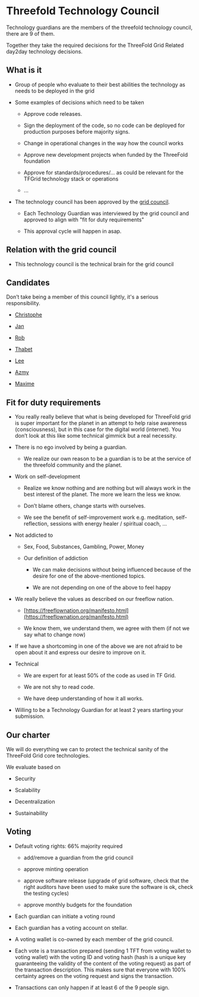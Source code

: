 # Threefold Technology Council

Technology guardians are the members of the threefold technology council, there are 9 of them.

Together they take the required decisions for the ThreeFold Grid Related day2day technology decisions.

## What is it

* Group of people who evaluate to their best abilities the technology as needs to be deployed in the grid

* Some examples of decisions which need to be taken

    * Approve code releases.

    * Sign the deployment of the code, so no code can be deployed for production purposes before majority signs.

    * Change in operational changes in the way how the council works

    * Approve new development projects when funded by the ThreeFold foundation

    * Approve for standards/procedures/… as could be relevant for the TFGrid technology stack or operations

    * ...

* The technology council has been approved by the [grid council](https://docs.google.com/document/d/14wRroPcgRBFhmwP_93CMJUK0dYv2UqEOHpZKjeqYeDE/edit#).

    * Each Technology Guardian was interviewed by the grid council and approved to align with 
"fit for duty requirements"

    * This approval cycle will happen in asap.

## Relation with the grid council

* This technology council is the technical brain for the grid council

## Candidates 

Don’t take being a member of this council lightly, it's a serious responsibility.

* [Christophe](christophe_dcmp.md)

* [Jan](jan_de_landtsheer.md)

* [Rob](rob_van_mieghem.md)

* [Thabet](ahmed_thabet.md)

* [Lee](lee_smet.md)

* [Azmy](muhammed_azmy.md)

* [Maxime](maxime_daniel.md)


## Fit for duty requirements

* You really really believe that what is being developed for ThreeFold grid is super important for the planet in an attempt to help raise awareness (consciousness), but in this case for the digital world (internet). You don’t look at this like some technical gimmick but a real necessity.

* There is no ego involved by being a guardian.

    * We realize our own reason to be a guardian is to be at the service of the threefold community and the planet.

* Work on self-development

    * Realize we know nothing and are nothing but will always work in the best interest of the planet. The more we learn the less we know. 

    * Don’t blame others, change starts with ourselves.

    * We see the benefit of self-improvement work e.g. meditation, self-reflection, sessions with energy healer / spiritual coach, …

* Not addicted to 

    * Sex, Food, Substances, Gambling, Power, Money

    * Our definition of addiction

        * We can make decisions without being influenced because of the desire for one of the above-mentioned topics.

        * We are not depending on one of the above to feel happy

* We really believe the values as described on our freeflow nation.

    * [https://freeflownation.org/manifesto.html](https://freeflownation.org/manifesto.html)

    * We know them, we understand them, we agree with them 
(if not we say what to change now)

* If we have a shortcoming in one of the above we are not afraid to be open about it and express our desire to improve on it.

* Technical

    * We are expert for at least 50% of the code as used in TF Grid.

    * We are not shy to read code.

    * We have deep understanding of how it all works.

* Willing to be a Technology Guardian for at least 2 years starting your submission.

## Our charter

We will do everything we can to protect the technical sanity of the ThreeFold Grid core technologies.

We evaluate based on

* Security

* Scalability

* Decentralization

* Sustainability


## Voting

* Default voting rights: 66% majority required

    * add/remove a guardian from the grid council

    * approve minting operation

    * approve software release (upgrade of grid software, check that the right auditors have been used to make sure the software is ok, check the testing cycles)

    * approve monthly budgets for the foundation

* Each guardian can initiate a voting round

* Each guardian has a voting account on stellar.

* A voting wallet is co-owned by each member of the grid council.

* Each vote is a transaction prepared (sending 1 TFT from voting wallet to voting wallet) with the voting ID and voting hash (hash is a unique key guaranteeing the validity of the content of the voting request) as part of the transaction description. This makes sure that everyone with 100% certainty agrees on the voting request and signs the transaction.

* Transactions can only happen if at least 6 of the 9 people sign.


